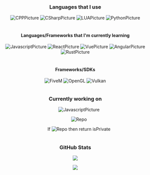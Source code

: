 <h3 align="center">Languages that I use</h3>
<p align="center">
  <img alt="CPPPicture"        src="https://img.shields.io/badge/C%2B%2B-545d68?style=for-the-badge&logo=c%2B%2B&logoColor=white">
  <img alt="CSharpPicture"     src="https://img.shields.io/badge/C%23-545d68?style=for-the-badge&logo=c-sharp&logoColor=white">
  <img alt="LUAPicture"        src="https://img.shields.io/badge/Lua-545d68?style=for-the-badge&logo=lua&logoColor=white">
  <img alt="PythonPicture"     src="https://img.shields.io/badge/Python-545d68?style=for-the-badge&logo=python&logoColor=white">
</p>

<h1></h1>

<h4 align="center">Languages/Frameworks that I'm currently learning</h4>
<p align="center">
  <img alt="JavascriptPicture" src="https://img.shields.io/badge/JavaScript-545d68?style=for-the-badge&logo=javascript&logoColor=white">
  <img alt="ReactPicture"     src="https://img.shields.io/badge/React-545d68?style=for-the-badge&logo=react&logoColor=white">
  <img alt="VuePicture"        src="https://img.shields.io/badge/Vue.js-545d68?style=for-the-badge&logo=vue.js&logoColor=white">
  <img alt="AngularPicture"        src="https://img.shields.io/badge/Angular-545d68?style=for-the-badge&logo=angular&logoColor=white">
  <img alt="RustPicture"       src="https://img.shields.io/badge/Rust-545d68?style=for-the-badge&logo=rust&logoColor=white">
</p>

<h1></h1>

<h4 align="center">Frameworks/SDKs</h4>
<p align="center">
  <img alt="FiveM" src="https://img.shields.io/badge/-FiveM-545d68?style=for-the-badge&logo=fivem&logoColor=white">
  <img alt="OpenGL" src="https://img.shields.io/badge/-OpenGL-545d68?style=for-the-badge&logo=opengl&logoColor=white">
  <img alt="Vulkan" src="https://img.shields.io/badge/-Vulkan-545d68?style=for-the-badge&logo=vulkan&logoColor=white">
</p>

<h1></h1>

<h3 align="center">Currently working on</h3>
<p align="center">
<ol align="center">
     <img alt="JavascriptPicture" src="https://img.shields.io/badge/JavaScript-545d68?style=for-the-badge&logo=javascript&logoColor=white"><p>
   <img alt="Repo" src="https://img.shields.io/github/commit-activity/y/DirectRender/PrivateRepo?style=for-the-badge">
   <p>If <img alt="Repo" src="https://img.shields.io/badge/-REPO%20NOT%20FOUND-e75c4b?style=for-the-badge"> then return isPrivate</p>
</ol>
</p>

<h1></h1>

<h3 align="center">GitHub Stats</h3>

<p align="center">
<img src="https://github-readme-stats.vercel.app/api?username=DirectRender&count_private=true&show_icons=true&theme=nord">
</p>

<p align="center">
<img src="https://github-readme-stats.vercel.app/api/top-langs/?username=DirectRender&count_private=true&layout=compact&theme=nord&langs_count=69">
</p>

